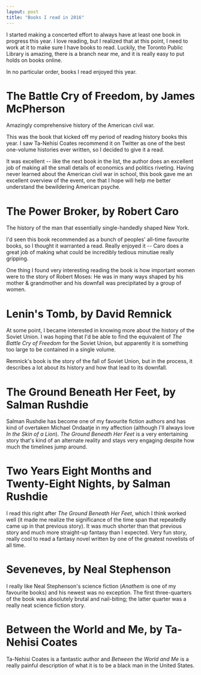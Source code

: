 ```yaml
---
layout: post
title: "Books I read in 2016"
---
```


I started making a concerted effort to always have at least one book in progress this year.
I love reading, but I realized that at this point, I need to work at it to make sure I have books to read.
Luckily, the Toronto Public Library is amazing, there is a branch near me, and it is really easy to put holds on books online.

In no particular order, books I read enjoyed this year.

# The Battle Cry of Freedom, by James McPherson

Amazingly comprehensive history of the American civil war.

This was the book that kicked off my period of reading history books this year.
I saw Ta-Nehisi Coates recommend it on Twitter as one of the best one-volume histories ever written, so I decided to give it a read.

It was excellent -- like the next book in the list, the author does an excellent job of making all the small details of economics and politics riveting.
Having never learned about the American civil war in school, this book gave me an excellent overview of the event, one that I hope will help me better understand the bewildering American psyche.

# The Power Broker, by Robert Caro

The history of the man that essentially single-handedly shaped New York.

I'd seen this book recommended as a bunch of peoples' all-time favourite books, so I thought it warranted a read.
Really enjoyed it -- Caro does a great job of making what could be incredibly tedious minutiae really gripping.

One thing I found very interesting reading the book is how important women were to the story of Robert Moses:
He was in many ways shaped by his mother & grandmother and his downfall was precipitated by a group of women.

# Lenin's Tomb, by David Remnick

At some point, I became interested in knowing more about the history of the Soviet Union.
I was hoping that I'd be able to find the equivalent of *The Battle Cry of Freedom* for the Soviet Union, but apparently it is something too large to be contained in a single volume.

Remnick's book is the story of the fall of Soviet Union, but in the process, it describes a lot about its history and how that lead to its downfall.

# The Ground Beneath Her Feet, by Salman Rushdie

Salman Rushdie has become one of my favourite fiction authors and has kind of overtaken Michael Ondaatje in my affection (although I'll always love *In the Skin of a Lion*).
*The Ground Beneath Her Feet* is a very entertaining story that's kind of an alternate reality and stays very engaging despite how much the timelines jump around.

# Two Years Eight Months and Twenty-Eight Nights, by Salman Rushdie

I read this right after *The Ground Beneath Her Feet*, which I think worked well (it made me realize the significance of the time span that repeatedly came up in that previous story).
It was much shorter than that previous story and much more straight-up fantasy than I expected.
Very fun story, really cool to read a fantasy novel written by one of the greatest novelists of all time.

# Seveneves, by Neal Stephenson

I really like Neal Stephenson's science fiction (*Anathem* is one of my favourite books) and his newest was no exception.
The first three-quarters of the book was absolutely brutal and nail-biting; the latter quarter was a really neat science fiction story.

# Between the World and Me, by Ta-Nehisi Coates

Ta-Nehisi Coates is a fantastic author and *Between the World and Me* is a really painful description of what it is to be a black man in the United States.
